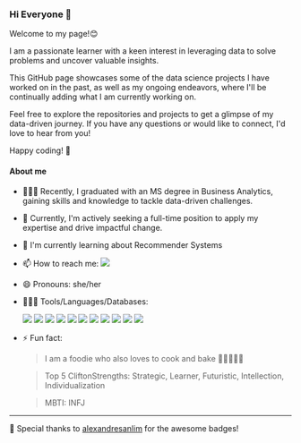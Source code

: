 ### Hi Everyone 👋 

Welcome to my page!😊 

I am a passionate learner with a keen interest in leveraging data to solve problems and uncover valuable insights.

This GitHub page showcases some of the data science projects I have worked on in the past, as well as my ongoing endeavors, where I'll be continually adding what I am currently working on.

Feel free to explore the repositories and projects to get a glimpse of my data-driven journey. If you have any questions or would like to connect, I'd love to hear from you!

Happy coding! 🚀

#### About me
- 👩🏻‍🎓 Recently, I graduated with an MS degree in Business Analytics, gaining skills and knowledge to tackle data-driven challenges.
- 🔭 Currently, I'm actively seeking a full-time position to apply my expertise and drive impactful change.
- 🌱 I'm currently learning about Recommender Systems
- 📫 How to reach me: [![](https://img.shields.io/badge/LinkedIn-0077B5?style=for-the-badge&logo=linkedin&logoColor=white)](https://www.linkedin.com/in/xyzsherry/)
- 😄 Pronouns: she/her
- 👩🏻‍💻 Tools/Languages/Databases:
  
     ![](https://img.shields.io/badge/Python-FFD43B?style=for-the-badge&logo=python&logoColor=blue)
     ![](https://img.shields.io/badge/Numpy-777BB4?style=for-the-badge&logo=numpy&logoColor=white)
     ![](https://img.shields.io/badge/Pandas-2C2D72?style=for-the-badge&logo=pandas&logoColor=white)
     ![](https://img.shields.io/badge/R-276DC3?style=for-the-badge&logo=r&logoColor=white)
     ![](https://img.shields.io/badge/MySQL-005C84?style=for-the-badge&logo=mysql&logoColor=white)
     ![](https://img.shields.io/badge/scikit_learn-F7931E?style=for-the-badge&logo=scikit-learn&logoColor=white)
     ![](https://img.shields.io/badge/TensorFlow-FF6F00?style=for-the-badge&logo=TensorFlow&logoColor=white)
     ![](https://img.shields.io/badge/Keras-D00000?style=for-the-badge&logo=Keras&logoColor=white)
     ![](https://img.shields.io/badge/Apache_Spark-FFFFFF?style=for-the-badge&logo=apachespark&logoColor=#E35A16)
     ![](https://img.shields.io/badge/Tableau-E97627?style=for-the-badge&logo=Tableau&logoColor=white)
     ![](https://img.shields.io/badge/PowerBI-F2C811?style=for-the-badge&logo=Power%20BI&logoColor=white)

- ⚡ Fun fact:
  > I am a foodie who also loves to cook and bake 🍳🍣🍱🍝🍰
  
  > Top 5 CliftonStrengths: Strategic, Learner, Futuristic, Intellection, Individualization
  
  > MBTI: INFJ


---

🙏 Special thanks to [alexandresanlim](https://github.com/alexandresanlim/Badges4-README.md-Profile) for the awesome badges!


<!--
**sherryxyz/sherryxyz** is a ✨ _special_ ✨ repository because its `README.md` (this file) appears on your GitHub profile.

Here are some ideas to get you started:


-->
